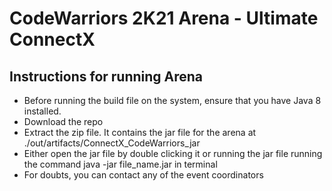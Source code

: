 # CodeWarriors 2K21 Arena - Ultimate ConnectX
## Instructions for running Arena

* Before running the build file on the system, ensure that you have Java 8 installed.
* Download the repo
* Extract the zip file. It contains the jar file for the arena at ./out/artifacts/ConnectX_CodeWarriors_jar
* Either open the jar file by double clicking it or running the jar file running the command java -jar file_name.jar in terminal
* For doubts, you can contact any of the event coordinators

